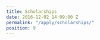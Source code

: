 ```yaml
---
title: Scholarships
date: 2016-12-02 14:09:00 Z
permalink: "/apply/scholarships/"
position: 9
---
```


